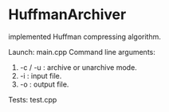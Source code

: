 # HuffmanArchiver
implemented Huffman compressing algorithm.

Launch: main.cpp
Command line arguments:
1) -c / -u : archive or unarchive mode.
2) -i <filename> : input file.
3) -o <filename> : output file.
  
Tests: test.cpp
